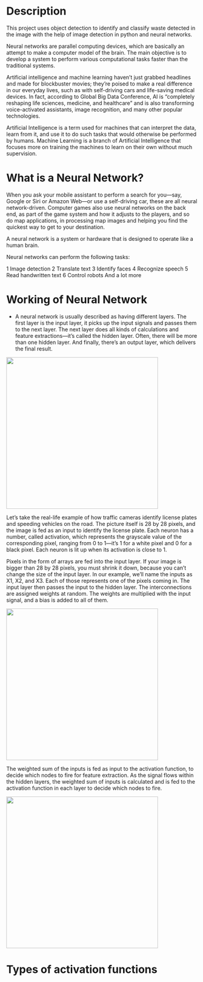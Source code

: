 # Description
This project uses object detection to identify and classify waste detected in the image with the help of image detection in python
and neural networks.

Neural networks are parallel computing devices, 
which are basically an attempt to make a computer model of the brain.
The main objective is to develop a system to perform various computational tasks faster than the traditional systems.

Artificial intelligence and machine learning haven’t just grabbed headlines and made for blockbuster movies;
they’re poised to make a real difference in our everyday lives, such as with self-driving cars and life-saving medical devices.
In fact, according to Global Big Data Conference, AI is “completely reshaping life sciences, medicine, and healthcare” and is also transforming voice-activated assistants,
image recognition, and many other popular technologies.

Artificial Intelligence is a term used for machines that can interpret the data, learn from it,
and use it to do such tasks that would otherwise be performed by humans.
Machine Learning is a branch of Artificial Intelligence that focuses more on training the machines to learn on their own without much supervision.

# What is a Neural Network?
When you ask your mobile assistant to perform a search for you—say, Google or Siri or Amazon Web—or use a self-driving car,
these are all neural network-driven. Computer games also use neural networks on the back end, as part of the game system and how it adjusts to the players,
and so do map applications, in processing map images and helping you find the quickest way to get to your destination.

A neural network is a system or hardware that is designed to operate like a human brain.

Neural networks can perform the following tasks:

1 Image detection
2 Translate text
3 Identify faces
4 Recognize speech
5 Read handwritten text
6 Control robots
And a lot more

# Working of Neural Network

- A neural network is usually described as having different layers.
The first layer is the input layer, it picks up the input signals and passes them to the next layer.
The next layer does all kinds of calculations and feature extractions—it’s called the hidden layer.
Often, there will be more than one hidden layer. And finally, there’s an output layer, which delivers the final result.

<img src="https://www.simplilearn.com/ice9/free_resources_article_thumb/layers-of-a-neural-network-1.jpg" width = "400" height = "400" >

Let’s take the real-life example of how traffic cameras identify license plates and speeding vehicles on the road. The picture itself is 28 by 28 pixels, and the image is fed as an input to identify the license plate. Each neuron has a number, called activation, which represents the grayscale value of the corresponding pixel, ranging from 0 to 1—it’s 1 for a white pixel and 0 for a black pixel. Each neuron is lit up when its activation is close to 1.

Pixels in the form of arrays are fed into the input layer. If your image is bigger than 28 by 28 pixels, you must shrink it down, because you can’t change the size of the input layer. In our example, we’ll name the inputs as X1, X2, and X3. Each of those represents one of the pixels coming in. The input layer then passes the input to the hidden layer. The interconnections are assigned weights at random. The weights are multiplied with the input signal, and a bias is added to all of them.

<img src = "https://www.simplilearn.com/ice9/free_resources_article_thumb/slide-34-how-does-a-neural-network-work-1.jpg" width = "400" height = "400" >

The weighted sum of the inputs is fed as input to the activation function, to decide which nodes to fire for feature extraction. As the signal flows within the hidden layers, the weighted sum of inputs is calculated and is fed to the activation function in each layer to decide which nodes to fire.

<img src="https://www.simplilearn.com/ice9/free_resources_article_thumb/2-how-does-a-neural-network-work-1.jpg" width = "400" height = "400" >

# Types of activation functions



